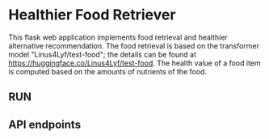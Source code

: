# Healthier Food Retriever

This flask web application implements food retrieval and healthier alternative recommendation. The food retrieval is based on the transformer model "Linus4Lyf/test-food"; the details can be found at https://huggingface.co/Linus4Lyf/test-food. The health value of a food item is computed based on the amounts of nutrients of the food.

## RUN



## API endpoints 

